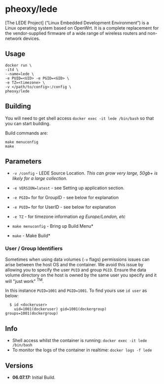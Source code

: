 [appurl]: https://lede-project.org/
[hub]: https://hub.docker.com/r/pheoxy/lede/

# pheoxy/lede

[The LEDE Project] (“Linux Embedded Development Environment”) is a Linux operating system based on OpenWrt. It is a complete replacement for the vendor-supplied firmware of a wide range of wireless routers and non-network devices.

## Usage

```
docker run \
-itd \
--name=lede \
-e PUID=<UID> -e PGID=<GID> \
-e TZ=<timezone> \
-v </path/to/config>:/config \
pheoxy/lede
```

## Building

You will need to get shell access `docker exec -it lede /bin/bash` so that you can start building.

Build commands are:

```
make menuconfig
make
```

## Parameters

* `-v /config` - LEDE Source Location. *This can grow very large, 50gb+ is likely for a large collection.*
* `-e VERSION=latest` - see Setting up application section.
* `-e PGID=` for for GroupID - see below for explanation
* `-e PUID=` for for UserID - see below for explanation
* `-e TZ` - for timezone information *eg Europe/London, etc*

* `make menuconfig` - Bring up Build Menu*
* `make` - Make Build*

### User / Group Identifiers

Sometimes when using data volumes (`-v` flags) permissions issues can arise between the host OS and the container. We avoid this issue by allowing you to specify the user `PUID` and group `PGID`. Ensure the data volume directory on the host is owned by the same user you specify and it will "just work" <sup>TM</sup>.

In this instance `PUID=1001` and `PGID=1001`. To find yours use `id user` as below:

```
  $ id <dockeruser>
    uid=1001(dockeruser) gid=1001(dockergroup) groups=1001(dockergroup)
```

## Info

* Shell access whilst the container is running: `docker exec -it lede /bin/bash`
* To monitor the logs of the container in realtime: `docker logs -f lede`

## Versions

+ **06.07.17:** Initial Build.
